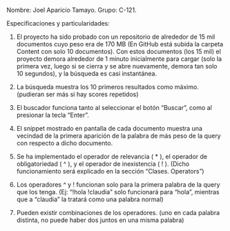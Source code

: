 Nombre: Joel Aparicio Tamayo.
Grupo: C-121.

Especificaciones y particularidades:

1. El proyecto ha sido probado con un repositorio de alrededor de 15 mil documentos cuyo peso
era de 170 MB (En GitHub está subida la carpeta Content con solo 10 documentos). Con
estos documentos (los 15 mil) el proyecto demora alrededor de 1 minuto inicialmente para cargar (solo la
primera vez, luego si se cierra y se abre nuevamente, demora tan solo 10 segundos), y la
búsqueda es casi instantánea.

2. La búsqueda muestra los 10 primeros resultados como máximo. (pudieran ser más si hay
scores repetidos)

3. El buscador funciona tanto al seleccionar el botón “Buscar”, como al presionar la tecla “Enter”.

4. El snippet mostrado en pantalla de cada documento muestra una vecindad de la primera
aparición de la palabra de más peso de la query con respecto a dicho documento.

5. Se ha implementado el operador de relevancia ( * ), el operador de obligatoriedad ( ^ ), y el
operador de inexistencia ( ! ). (Dicho funcionamiento será explicado en la sección “Clases.
Operators”)

6. Los operadores ^ y ! funcionan solo para la primera palabra de la query que los tenga. (Ej:
“!hola !claudia” solo funcionará para “hola”, mientras que a “claudia” la tratará como una palabra
normal)

7. Pueden existir combinaciones de los operadores. (uno en cada palabra distinta, no puede
haber dos juntos en una misma palabra)

